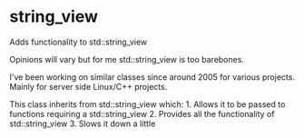# string_view
Adds functionality to std::string_view

Opinions will vary but for me std::string_view is too barebones.

I've been working on similar classes since around 2005 for various projects. Mainly for server side Linux/C++ projects.

This class inherits from std::string_view which:
    1. Allows it to be passed to functions requiring a std::string_view
    2. Provides all the functionality of std::string_view
    3. Slows it down a little
